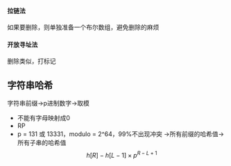 #### 拉链法
如果要删除，则单独准备一个布尔数组，避免删除的麻烦
#### 开放寻址法
删除类似，打标记
## 字符串哈希
字符串前缀->p进制数字->取模
- 不能有字母映射成0
- RP
- p = 131 或 13331，modulo = 2^64，99%不出现冲突
->所有前缀的哈希值->所有子串的哈希值
$$h[R]- h[L-1] \times p^{R-L+1}$$
